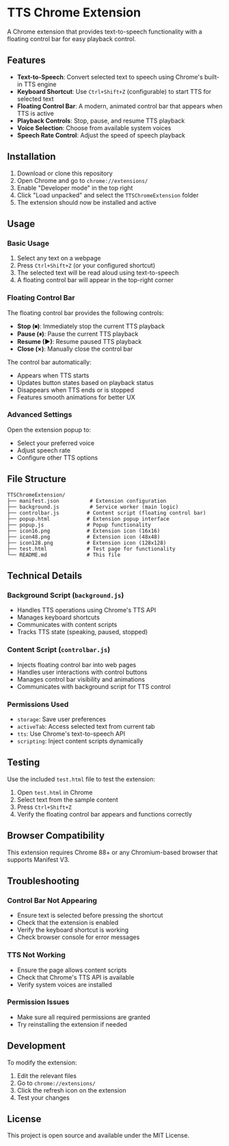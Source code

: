 # TTS Chrome Extension

A Chrome extension that provides text-to-speech functionality with a floating control bar for easy playback control.

## Features

- **Text-to-Speech**: Convert selected text to speech using Chrome's built-in TTS engine
- **Keyboard Shortcut**: Use `Ctrl+Shift+Z` (configurable) to start TTS for selected text
- **Floating Control Bar**: A modern, animated control bar that appears when TTS is active
- **Playback Controls**: Stop, pause, and resume TTS playback
- **Voice Selection**: Choose from available system voices
- **Speech Rate Control**: Adjust the speed of speech playback

## Installation

1. Download or clone this repository
2. Open Chrome and go to `chrome://extensions/`
3. Enable "Developer mode" in the top right
4. Click "Load unpacked" and select the `TTSChromeExtension` folder
5. The extension should now be installed and active

## Usage

### Basic Usage

1. Select any text on a webpage
2. Press `Ctrl+Shift+Z` (or your configured shortcut)
3. The selected text will be read aloud using text-to-speech
4. A floating control bar will appear in the top-right corner

### Floating Control Bar

The floating control bar provides the following controls:

- **Stop (⏹)**: Immediately stop the current TTS playback
- **Pause (⏸)**: Pause the current TTS playback
- **Resume (▶)**: Resume paused TTS playback
- **Close (×)**: Manually close the control bar

The control bar automatically:
- Appears when TTS starts
- Updates button states based on playback status
- Disappears when TTS ends or is stopped
- Features smooth animations for better UX

### Advanced Settings

Open the extension popup to:
- Select your preferred voice
- Adjust speech rate
- Configure other TTS options

## File Structure

```
TTSChromeExtension/
├── manifest.json          # Extension configuration
├── background.js          # Service worker (main logic)
├── controlbar.js         # Content script (floating control bar)
├── popup.html            # Extension popup interface
├── popup.js              # Popup functionality
├── icon16.png            # Extension icon (16x16)
├── icon48.png            # Extension icon (48x48)
├── icon128.png           # Extension icon (128x128)
├── test.html             # Test page for functionality
└── README.md             # This file
```

## Technical Details

### Background Script (`background.js`)
- Handles TTS operations using Chrome's TTS API
- Manages keyboard shortcuts
- Communicates with content scripts
- Tracks TTS state (speaking, paused, stopped)

### Content Script (`controlbar.js`)
- Injects floating control bar into web pages
- Handles user interactions with control buttons
- Manages control bar visibility and animations
- Communicates with background script for TTS control

### Permissions Used
- `storage`: Save user preferences
- `activeTab`: Access selected text from current tab
- `tts`: Use Chrome's text-to-speech API
- `scripting`: Inject content scripts dynamically

## Testing

Use the included `test.html` file to test the extension:
1. Open `test.html` in Chrome
2. Select text from the sample content
3. Press `Ctrl+Shift+Z`
4. Verify the floating control bar appears and functions correctly

## Browser Compatibility

This extension requires Chrome 88+ or any Chromium-based browser that supports Manifest V3.

## Troubleshooting

### Control Bar Not Appearing
- Ensure text is selected before pressing the shortcut
- Check that the extension is enabled
- Verify the keyboard shortcut is working
- Check browser console for error messages

### TTS Not Working
- Ensure the page allows content scripts
- Check that Chrome's TTS API is available
- Verify system voices are installed

### Permission Issues
- Make sure all required permissions are granted
- Try reinstalling the extension if needed

## Development

To modify the extension:

1. Edit the relevant files
2. Go to `chrome://extensions/`
3. Click the refresh icon on the extension
4. Test your changes

## License

This project is open source and available under the MIT License. 